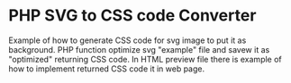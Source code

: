 # PHP SVG to CSS code Converter
Example of how to generate CSS code for svg image to put it as background. PHP function optimize svg "example" file and savew it as "optimized" returning CSS code. In HTML preview file there is example of how to implement returned CSS code it in web page.